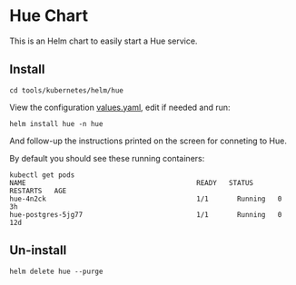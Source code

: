 # Hue Chart

This is an Helm chart to easily start a Hue service.


## Install

    cd tools/kubernetes/helm/hue

View the configuration [values.yaml](values.yaml), edit if needed and run:

    helm install hue -n hue


And follow-up the instructions printed on the screen for conneting to Hue.

By default you should see these running containers:

    kubectl get pods
    NAME                                          READY   STATUS    RESTARTS   AGE
    hue-4n2ck                                     1/1       Running   0          3h
    hue-postgres-5jg77                            1/1       Running   0          12d

## Un-install

    helm delete hue --purge
